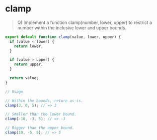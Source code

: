 # clamp

> Q) Implement a function clamp(number, lower, upper) to restrict a number within the inclusive lower and upper bounds.

```js
export default function clamp(value, lower, upper) {
  if (value < lower) {
    return lower;
  }

  if (value > upper) {
    return upper;
  }

  return value;
}
```

```js
// Usage

// Within the bounds, return as-is.
clamp(3, 0, 5); // => 3

// Smaller than the lower bound.
clamp(-10, -3, 5); // => -3

// Bigger than the upper bound.
clamp(10, -5, 5); // => 5
```